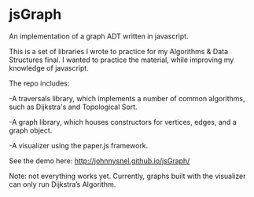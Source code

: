 jsGraph
=======

An implementation of a graph ADT written in javascript.

This is a set of libraries I wrote to practice for my Algorithms & Data Structures final. I wanted to practice the material, while improving my knowledge of javascript.

The repo includes:

-A traversals library, which implements a number of common algorithms, such as Dijkstra's and Topological Sort.

-A graph library, which houses constructors for vertices, edges, and a graph object. 

-A visualizer using the paper.js framework.

See the demo here: http://johnnysnel.github.io/jsGraph/

Note: not everything works yet. Currently, graphs built with the visualizer can only run Dijkstra’s Algorithm.
